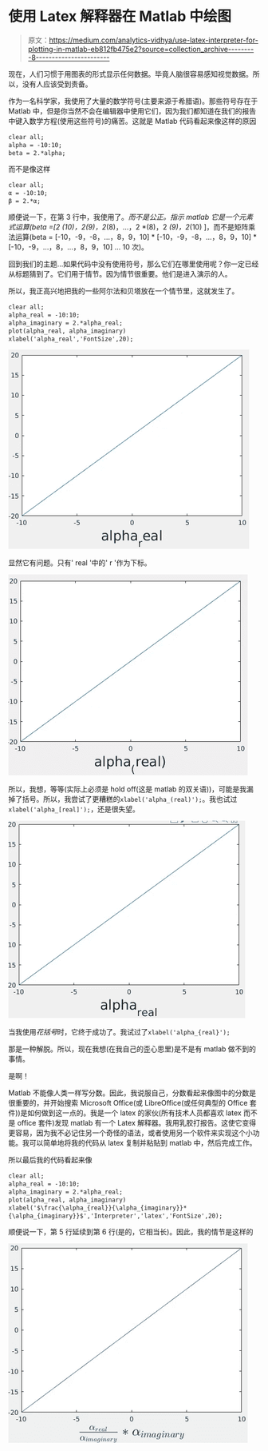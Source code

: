 # 使用 Latex 解释器在 Matlab 中绘图

> 原文：<https://medium.com/analytics-vidhya/use-latex-interpreter-for-plotting-in-matlab-eb812fb475e2?source=collection_archive---------8----------------------->

现在，人们习惯于用图表的形式显示任何数据。毕竟人脑很容易感知视觉数据。所以，没有人应该受到责备。

作为一名科学家，我使用了大量的数学符号(主要来源于希腊语)。那些符号存在于 Matlab 中，但是你当然不会在编辑器中使用它们，因为我们都知道在我们的报告中键入数学方程(使用这些符号)的痛苦。这就是 Matlab 代码看起来像这样的原因

```
clear all;
alpha = -10:10;
beta = 2.*alpha;
```

而不是像这样

```
clear all;
α = -10:10;
β = 2.*α;
```

顺便说一下，在第 3 行中，我使用了。*而不是公正。指示 matlab 它是一个元素式运算(beta =[2 *(10)，2*(9)，2*(8)，…，2 *(8)，2 *(9)，2*(10) ]，而不是矩阵乘法运算(beta = [-10，-9，-8，…，8，9，10] * [-10，-9，-8，…，8，9，10] * [-10，-9，…，8，…，8，9，10] … 10 次)。

回到我们的主题…如果代码中没有使用符号，那么它们在哪里使用呢？你一定已经从标题猜到了。它们用于情节。因为情节很重要。他们是进入演示的人。

所以，我正高兴地把我的一些阿尔法和贝塔放在一个情节里，这就发生了。

```
clear all;
alpha_real = -10:10;
alpha_imaginary = 2.*alpha_real;
plot(alpha_real, alpha_imaginary)
xlabel('alpha_real','FontSize',20);
```

![](img/540224fb1dd5153f5f1f764adb652104.png)

显然它有问题。只有' real '中的' r '作为下标。

![](img/1c0b9760ea107d78b02521a428433a72.png)

所以，我想，等等(实际上必须是 hold off(这是 matlab 的双关语))，可能是我漏掉了括号。所以，我尝试了更糟糕的`xlabel('alpha_(real)');`。我也试过`xlabel('alpha_[real]');`，还是很失望。

![](img/9da8c91f7d76f565dfa7a694aa4c430b.png)

当我使用*花括号*时，它终于成功了。我试过了`xlabel('alpha_{real}');`

那是一种解脱。所以，现在我想(在我自己的歪心思里)是不是有 matlab 做不到的事情。

是啊！

Matlab 不能像人类一样写分数。因此，我说服自己，分数看起来像图中的分数是很重要的，并开始搜索 Microsoft Office(或 LibreOffice(或任何典型的 Office 套件))是如何做到这一点的。我是一个 latex 的家伙(所有技术人员都喜欢 latex 而不是 office 套件)发现 matlab 有一个 Latex 解释器。我用乳胶打报告。这使它变得更容易，因为我不必记住另一个奇怪的语法，或者使用另一个软件来实现这个小功能。我可以简单地将我的代码从 latex 复制并粘贴到 matlab 中，然后完成工作。

所以最后我的代码看起来像

```
clear all;
alpha_real = -10:10;
alpha_imaginary = 2.*alpha_real;
plot(alpha_real, alpha_imaginary)
xlabel('$\frac{\alpha_{real}}{\alpha_{imaginary}}*{\alpha_{imaginary}}$','Interpreter','latex','FontSize',20);
```

顺便说一下，第 5 行延续到第 6 行(是的，它相当长)。因此，我的情节是这样的

![](img/9b5b88fc7693033dcf554694bbb247e0.png)